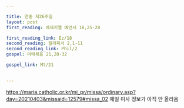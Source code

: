 ```yaml
---

title: 연중 제26주일
layout: post 
first_reading: 에제키엘 예언서 18,25-28

first_reading_link: Ez/18
second_reading: 필리피서 2,1-11
second_reading_link: Phil/2
gospel: 마태복음 21,28-32

gospel_link: Mt/21
 

---
```


<https://maria.catholic.or.kr/mi_pr/missa/ordinary.asp?day=20210403&missaid=12579#missa_02>
매일 미사 정보가 아직 안 올라옴
